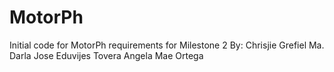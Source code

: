 # MotorPh
Initial code for MotorPh requirements for Milestone 2
By: Chrisjie Grefiel
Ma. Darla Jose Eduvijes Tovera
Angela Mae Ortega
